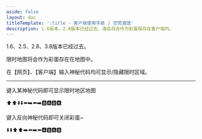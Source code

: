 ```yaml
---
aside: false
layout: doc
titleTemplate: ':title - 客户端使用手册 | 空荧酒馆'
description: 1.6版本、2.8版本已经过去，海岛将会作为彩蛋保存在客户端内。
---
```


1.6、2.5、2.8、3.8版本已经过去。

限时地图将会作为彩蛋存在在地图中。

在【网页】、【客户端】输入神秘代码均可显示/隐藏限时区域。

---

键入某神秘代码即可显示限时地区地图

:arrow_up::arrow_up::arrow_down::arrow_down::arrow_left::arrow_right::arrow_left::arrow_right::b::a::b::a:

键入反向神秘代码即可关闭彩蛋~

:arrow_down::arrow_down::arrow_up::arrow_up::arrow_right::arrow_left::arrow_right::arrow_left::a::b::a::b:
